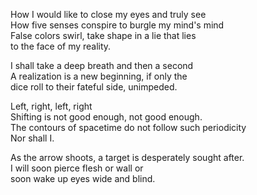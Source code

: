 How I would like to close my eyes and truly see\
How five senses conspire to burgle my mind's mind\
False colors swirl, take shape in a lie that lies\
to the face of my reality.

I shall take a deep breath and then a second\
A realization is a new beginning, if only the\
dice roll to their fateful side, unimpeded.

Left, right, left, right\
Shifting is not good enough, not good enough.\
The contours of spacetime do not follow such periodicity\
Nor shall I.

As the arrow shoots, a target is desperately sought after.\
I will soon pierce flesh or wall or\
soon wake up eyes wide and blind.